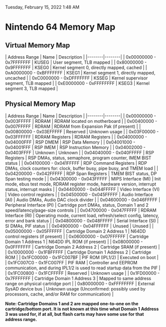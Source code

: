 Tuesday, February 15, 2022 1:48 AM

# Nintendo 64 Memory Map

## Virtual Memory Map

| Address Range | Name | Description |
|--------|--------|
| 0x00000000 - 0x7FFFFFFF | KUSEG | User segment, TLB mapped |
| 0x80000000 - 0x9FFFFFFF | KSEG0 | Kernel segment 0, directly mapped, cached |
| 0xA0000000 - 0xBFFFFFFF | KSEG1 | Kernel segment 1, directly mapped, uncached |
| 0xC0000000 - 0xDFFFFFFF | KSSEG | Kernel supervisor segment, TLB mapped |
| 0xE0000000 - 0xFFFFFFFF | KSEG3 | Kernel segment 3, TLB mapped |

## Physical Memory Map

| Address Range | Name | Description |
|--------|--------|
| 0x00000000 - 0x003FFFFF |	RDRAM | RDRAM located on motherboard |
| 0x00400000 - 0x007FFFFF | RDRAM | RDRAM from Expansion Pak (if present) |
| 0x00800000 - 0x03EFFFFF | Reserved | Unknown usage |
| 0x03F00000 - 0x03FFFFFF | RDRAM Registers | RDRAM Registers |
| 0x04000000 - 0x04000FFF | RSP DMEM | RSP Data Memory |
| 0x04001000 - 0x04001FFF | RSP IMEM | RSP Instruction Memory |
| 0x04002000 - 0x0403FFFF | Unknown | Unknown |
| 0x04040000 - 0x040FFFFF |	RSP Registers | RSP DMAs, status, semaphore, program counter, IMEM BIST status |
| 0x04100000 - 0x041FFFFF | RDP Command Registers | RDP DMAs, clock counters for: clock, buffer busy, pipe busy, and TMEM load |
| 0x04200000 - 0x042FFFFF | RDP Span Registers | TMEM BIST status, DP Span testing mode |
| 0x04300000 - 0x043FFFFF | MIPS Interface (MI) | Init mode, ebus test mode, RDRAM register mode, hardware version, interrupt status, interrupt masks |
| 0x04400000 - 0x044FFFFF | Video Interface (VI) | Video control registers |
| 0x04500000 - 0x045FFFFF | Audio Interface (AI) | Audio DMAs, Audio DAC clock divider |
| 0x04600000 - 0x046FFFFF | Peripheral Interface (PI) | Cartridge port DMAs, status, Domain 1 and 2 speed/latency/page-size controls |
| 0x04700000 - 0x047FFFFF | RDRAM Interface (RI) | Operating mode, current load, refresh/select config, latency, error and bank status |
| 0x04800000 - 0x048FFFFF | Serial Interface (SI) | SI DMAs, PIF status |
| 0x04900000 - 0x04FFFFFF | Unused | Unused |
| 0x05000000 - 0x05FFFFFF | Cartridge Domain 2 Address 1 | N64DD control registers (if present) |
| 0x06000000 - 0x07FFFFFF | Cartridge Domain 1 Address 1 | N64DD IPL ROM (if present) |
| 0x08000000 - 0x0FFFFFFF | Cartridge Domain 2 Address 2 | Cartridge SRAM (if present) |
| 0x10000000 - 0x1FBFFFFF | Cartridge Domain 1 Address 2 | Cartridge ROM |
| 0x1FC00000 - 0x1FC007BF | PIF ROM (IPL1/2) | Executed on boot |
| 0x1FC007C0 - 0x1FC007FF | PIF RAM	| Controller and EEPROM communication, and during IPL1/2 is used to read startup data from the PIF |
| 0x1FC00800 - 0x1FCFFFFF | Reserved | Unknown usage |
| 0x1FD00000 - 0x7FFFFFFF | Cartridge Domain 1 Address 3 | Mapped to same address range on physical cartridge port |
| 0x80000000 - 0xFFFFFFFF | External SysAD device bus | Unknown usage (Unconfirmed: possibly used by processors, cache, and/or RAM for communication) |

**Note: Cartridge Domains 1 and 2 are mapped one-to-one on the cartridge/bottom port. It is not known at this time what Domain 1 Address 3 was used for, if at all, but flash carts may have some use for that address range.**
